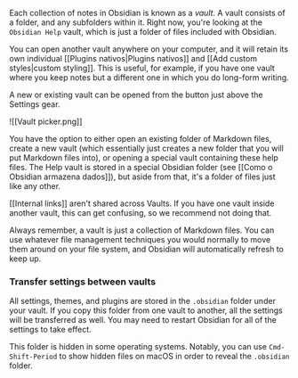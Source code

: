 Each collection of notes in Obsidian is known as a *vault*. A vault consists of a folder, and any subfolders within it. Right now, you're looking at the `Obsidian Help` vault, which is just a folder of files included with Obsidian.

You can open another vault anywhere on your computer, and it will retain its own individual [[Plugins nativos|Plugins nativos]] and [[Add custom styles|custom styling]]. This is useful, for example, if you have one vault where you keep notes but a different one in which you do long-form writing.

A new or existing vault can be opened from the button just above the Settings gear.

![[Vault picker.png]]

You have the option to either open an existing folder of Markdown files, create a new vault (which essentially just creates a new folder that you will put Markdown files into), or opening a special vault containing these help files. The Help vault is stored in a special Obsidian folder (see [[Como o Obsidian armazena dados]]), but aside from that, it's a folder of files just like any other.

[[Internal links]] aren't shared across Vaults. If you have one vault inside another vault, this can get confusing, so we recommend not doing that.

Always remember, a vault is just a collection of Markdown files. You can use whatever file management techniques you would normally to move them around on your file system, and Obsidian will automatically refresh to keep up.

### Transfer settings between vaults

All settings, themes, and plugins are stored in the `.obsidian` folder under your vault. If you copy this folder from one vault to another, all the settings will be transferred as well. You may need to restart Obsidian for all of the settings to take effect.

This folder is hidden in some operating systems. Notably, you can use `Cmd-Shift-Period` to show hidden files on macOS in order to reveal the `.obsidian` folder.
